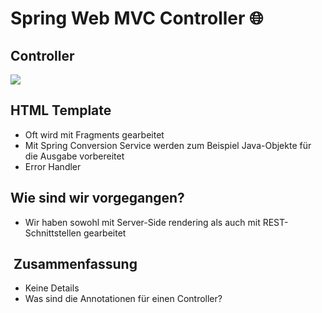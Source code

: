 
# Spring Web MVC Controller 🌐

## Controller
![][image-1]

## HTML Template

- Oft wird mit Fragments gearbeitet
- Mit Spring Conversion Service werden zum Beispiel Java-Objekte für die Ausgabe vorbereitet
- Error Handler

## Wie sind wir vorgegangen?

- Wir haben sowohl mit Server-Side rendering als auch mit REST-Schnittstellen gearbeitet

##  Zusammenfassung
- Keine Details
- Was sind die Annotationen für einen Controller?


[image-1]:	assets/Bildschirmfoto%202022-12-18%20um%2010.05.05.png